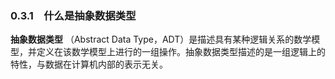 ### 0.3.1　什么是抽象数据类型

**抽象数据类型** （Abstract Data Type，ADT）是描述具有某种逻辑关系的数学模型，并定义在该数学模型上进行的一组操作。抽象数据类型描述的是一组逻辑上的特性，与数据在计算机内部的表示无关。

